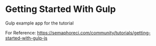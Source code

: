 # Getting Started With Gulp

Gulp example app for the tutorial

For Reference:
https://semaphoreci.com/community/tutorials/getting-started-with-gulp-js
